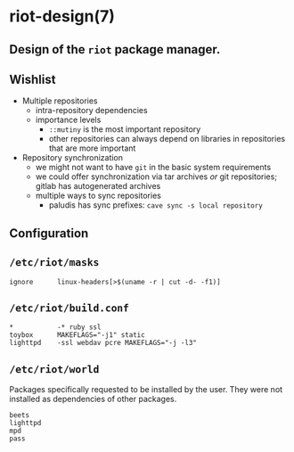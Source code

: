 # riot-design(7)
## Design of the `riot` package manager.

## Wishlist

- Multiple repositories
    - intra-repository dependencies
    - importance levels
        - `::mutiny` is the most important repository
        - other repositories can always depend on libraries in repositories that are more important
- Repository synchronization
    - we might not want to have `git` in the basic system requirements
    - we could offer synchronization via tar archives *or* git repositories; gitlab has autogenerated archives
    - multiple ways to sync repositories
        - paludis has sync prefixes: `cave sync -s local repository`

## Configuration

## `/etc/riot/masks`

```text
ignore      linux-headers[>$(uname -r | cut -d- -f1)]
```

## `/etc/riot/build.conf`

```text
*           -* ruby ssl
toybox      MAKEFLAGS="-j1" static
lighttpd    -ssl webdav pcre MAKEFLAGS="-j -l3"
```

## `/etc/riot/world`

Packages specifically requested to be installed by the user. They were not installed
as dependencies of other packages.

```
beets
lighttpd
mpd
pass
```

